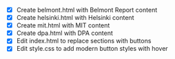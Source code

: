 - [x] Create belmont.html with Belmont Report content
- [x] Create helsinki.html with Helsinki content
- [x] Create mit.html with MIT content
- [x] Create dpa.html with DPA content
- [x] Edit index.html to replace sections with buttons
- [x] Edit style.css to add modern button styles with hover
